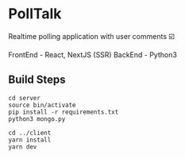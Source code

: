 # PollTalk

Realtime polling application with user comments ☑️

FrontEnd - React, NextJS (SSR)
BackEnd - Python3


## Build Steps
```
cd server
source bin/activate
pip install -r requirements.txt
python3 mongo.py

cd ../client
yarn install
yarn dev
